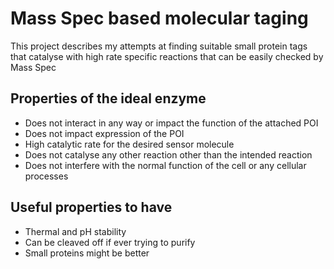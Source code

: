 # Mass Spec based molecular taging

This project describes my attempts at finding suitable small protein tags that catalyse with high rate specific reactions that can be easily checked by Mass Spec

## Properties of the ideal enzyme
 - Does not interact in any way or impact the function of the attached POI
 - Does not impact expression of the POI
 - High catalytic rate for the desired sensor molecule
 - Does not catalyse any other reaction other than the intended reaction
 - Does not interfere with the normal function of the cell or any cellular processes

## Useful properties to have
 - Thermal and pH stability
 - Can be cleaved off if ever trying to purify
 - Small proteins might be better

